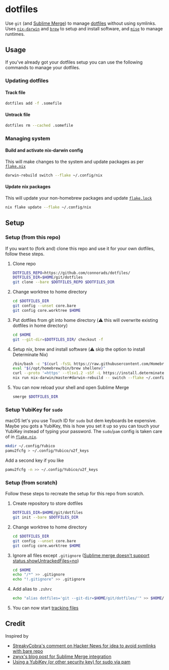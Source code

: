 # dotfiles

Use `git` (and [Sublime Merge](https://www.sublimemerge.com/)) to manage [dotfiles](https://en.wikipedia.org/wiki/Hidden_file_and_hidden_directory#Unix_and_Unix-like_environments) without using symlinks. Uses [`nix-darwin`](https://github.com/LnL7/nix-darwin) and [`brew`](https://brew.sh/) to setup and install software, and [`mise`](https://github.com/connorads/mise/) to manage runtimes.

## Usage

If you've already got your dotfiles setup you can use the following commands to manage your dotfiles.

### Updating dotfiles

#### Track file

```sh
dotfiles add -f .somefile
```

#### Untrack file

```sh
dotfiles rm --cached .somefile
```

### Managing system

#### Build and activate nix-darwin config

This will make changes to the system and update packages as per [`flake.nix`](.config/nix/flake.nix)

```sh
darwin-rebuild switch --flake ~/.config/nix
```

#### Update nix packages

This will update your non-homebrew packages and update [`flake.lock`](.config/nix/flake.lock)

```sh
nix flake update --flake ~/.config/nix
```

## Setup

### Setup (from this repo)

If you want to (fork and) clone this repo and use it for your own dotfiles, follow these steps.

1. Clone repo

    ```sh
    DOTFILES_REPO=https://github.com/connorads/dotfiles/
    DOTFILES_DIR=$HOME/git/dotfiles
    git clone --bare $DOTFILES_REPO $DOTFILES_DIR
    ```

2. Change worktree to home directory

    ```sh
    cd $DOTFILES_DIR
    git config --unset core.bare
    git config core.worktree $HOME
    ```

3. Put dotfiles from git into home directory (⚠️ this will overwrite existing dotfiles in home directory)

    ```sh
    cd $HOME
    git --git-dir=$DOTFILES_DIR/ checkout -f
    ```

4. Setup nix, brew and install software (⚠️ skip the option to install Determinate Nix)

    ```sh
    /bin/bash -c "$(curl -fsSL https://raw.githubusercontent.com/Homebrew/install/HEAD/install.sh)"
    eval "$(/opt/homebrew/bin/brew shellenv)"
    curl --proto '=https' --tlsv1.2 -sSf -L https://install.determinate.systems/nix | sh -s -- install
    nix run nix-darwin/master#darwin-rebuild -- switch --flake ~/.config/nix
    ```

5. You can now reload your shell and open Sublime Merge

    ```sh
    smerge $DOTFILES_DIR
    ```

### Setup YubiKey for `sudo`

macOS let's you use Touch ID for `sudo` but dem keyboards be expensive. Maybe you gots a YubiKey, this is how you set it up so you can touch your YubiKey instead of typing your password. The `sudo`/`pam` config is taken care of in [`flake.nix`](.config/nix/flake.nix).

```sh
mkdir ~/.config/Yubico
pamu2fcfg > ~/.config/Yubico/u2f_keys
```

Add a second key if you like

```sh
pamu2fcfg -n >> ~/.config/Yubico/u2f_keys
```

### Setup (from scratch)

Follow these steps to recreate the setup for this repo from scratch.

1. Create repository to store dotfiles

    ```sh
    DOTFILES_DIR=$HOME/git/dotfiles
    git init --bare $DOTFILES_DIR
    ```

2. Change worktree to home directory

    ```sh
    cd $DOTFILES_DIR
    git config --unset core.bare
    git config core.worktree $HOME
    ```

3. Ignore all files except `.gitignore` ([Sublime merge doesn't support status.showUntrackedFiles=no](https://github.com/sublimehq/sublime_merge/issues/1544))

    ```sh
    cd $HOME
    echo "/*" >> .gitignore
    echo "!.gitignore" >> .gitignore
    ```

4. Add alias to `.zshrc`

    ```sh
    echo "alias dotfiles='git --git-dir=$HOME/git/dotfiles/'" >> $HOME/.zshrc
    ```

5. You can now start [tracking files](#usage)

## Credit

Inspired by

- [StreakyCobra's comment on Hacker News for idea to avoid symlinks with bare repo](https://news.ycombinator.com/item?id=11071754)
- [zwyx's blog post for Sublime Merge integration](https://zwyx.dev/blog/your-dotfiles-in-a-git-repo)
- [Using a YubiKey (or other security key) for sudo via pam](https://neilzone.co.uk/2022/11/using-a-yubikey-or-other-security-key-for-sudo-via-pam/)
